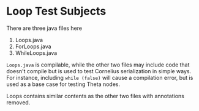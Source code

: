 # Loop Test Subjects

There are three java files here
1. Loops.java
2. ForLoops.java
3. WhileLoops.java

`Loops.java` is compilable, while the other two files may include code that
doesn't compile but is used to test Cornelius serialization in simple ways. For
instance, including `while (false)` will cause a compilation error, but is used
as a base case for testing Theta nodes.

Loops contains similar contents as the other two files with annotations removed.
